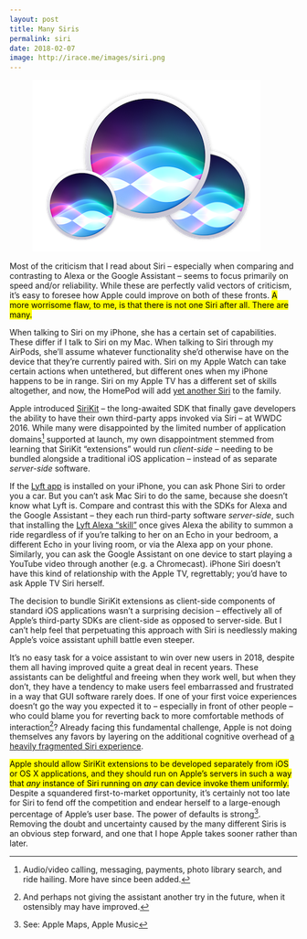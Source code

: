 ```yaml
---
layout: post
title: Many Siris
permalink: siri
date: 2018-02-07
image: http://irace.me/images/siri.png
---
```


<figure>
  <img src="/images/siri.png">
</figure>

Most of the criticism that I read about Siri – especially when comparing and contrasting to Alexa or the Google Assistant – seems to focus primarily on speed and/or reliability. While these are perfectly valid vectors of criticism, it’s easy to foresee how Apple could improve on both of these fronts. <mark>A more worrisome flaw, to me, is that there is not one Siri after all. There are many.</mark>

When talking to Siri on my iPhone, she has a certain set of capabilities. These differ if I talk to Siri on my Mac. When talking to Siri through my AirPods, she’ll assume whatever functionality she’d otherwise have on the device that they’re currently paired with. Siri on my Apple Watch can take certain actions when untethered, but different ones when my iPhone happens to be in range. Siri on my Apple TV has a different set of skills altogether, and now, the HomePod will add [yet another Siri](https://twitter.com/stevekovach/status/957978035474649091) to the family.

Apple introduced [SiriKit](https://developer.apple.com/sirikit/) – the long-awaited SDK that finally gave developers the ability to have their own third-party apps invoked via Siri – at WWDC 2016. While many were disappointed by the limited number of application domains[^1] supported at launch, my own disappointment stemmed from learning that SiriKit “extensions” would run _client-side_ – needing to be bundled alongside a traditional iOS application – instead of as separate _server-side_ software.

If the [Lyft app](https://itunes.apple.com/us/app/lyft/id529379082?mt=8) is installed on your iPhone, you can ask Phone Siri to order you a car. But you can’t ask Mac Siri to do the same, because she doesn’t know what Lyft is. Compare and contrast this with the SDKs for Alexa and the Google Assistant – they each run third-party software _server-side_, such that installing the [Lyft Alexa “skill”](https://www.amazon.com/Lyft/dp/B01FV34BGE) once gives Alexa the ability to summon a ride regardless of if you’re talking to her on an Echo in your bedroom, a different Echo in your living room, or via the Alexa app on your phone. Similarly, you can ask the Google Assistant on one device to start playing a YouTube video through another (e.g. a Chromecast). iPhone Siri doesn’t have this kind of relationship with the Apple TV, regrettably; you’d have to ask Apple TV Siri herself.

The decision to bundle SiriKit extensions as client-side components of standard iOS applications wasn’t a surprising decision – effectively all of Apple’s third-party SDKs are client-side as opposed to server-side. But I can’t help feel that perpetuating this approach with Siri is needlessly making Apple’s voice assistant uphill battle even steeper.

It’s no easy task for a voice assistant to win over new users in 2018, despite them all having improved quite a great deal in recent years. These assistants can be delightful and freeing when they work well, but when they don’t, they have a tendency to make users feel embarrassed and frustrated in a way that GUI software rarely does. If one of your first voice experiences doesn’t go the way you expected it to – especially in front of other people – who could blame you for reverting back to more comfortable methods of interaction[^2]? Already facing this fundamental challenge, Apple is not doing themselves any favors by layering on the additional cognitive overhead of [a heavily fragmented Siri experience](https://twitter.com/flufffel/status/960935055412604933).

<mark>Apple should allow SiriKit extensions to be developed separately from iOS or OS X applications, and they should run on Apple’s servers in such a way that <em>any</em> instance of Siri running on <em>any</em> can device invoke them uniformly.</mark> Despite a squandered first-to-market opportunity, it’s certainly not too late for Siri to fend off the competition and endear herself to a large-enough percentage of Apple’s user base. The power of defaults is strong[^3]. Removing the doubt and uncertainty caused by the many different Siris is an obvious step forward, and one that I hope Apple takes sooner rather than later.

[^1]:	Audio/video calling, messaging, payments, photo library search, and ride hailing. More have since been added.

[^2]: And perhaps not giving the assistant another try in the future, when it ostensibly may have improved.

[^3]:	See: Apple Maps, Apple Music
